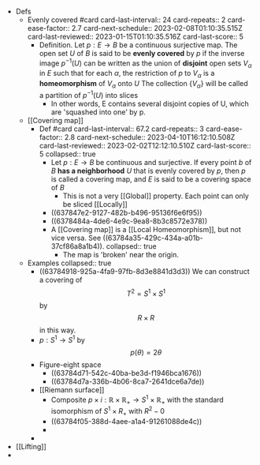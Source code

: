 - Defs
	- Evenly covered #card
	  card-last-interval:: 24
	  card-repeats:: 2
	  card-ease-factor:: 2.7
	  card-next-schedule:: 2023-02-08T01:10:35.515Z
	  card-last-reviewed:: 2023-01-15T01:10:35.516Z
	  card-last-score:: 5
		- Definition. Let $p : E \rightarrow B$ be a continuous surjective map. The open set $U$ of $B$ is said to be **evenly covered** by $p$ if the inverse image $p^{-1}(U)$ can be written as the union of **disjoint** open sets $V_\alpha$ in $E$ such that for each $\alpha$, the restriction of $p$ to $V_\alpha$ is a **homeomorphism** of $V_\alpha$ onto $U$ The collection $\left\{V_\alpha\right\}$ will be called a partition of $p^{-1}(U)$ into slices
			- In other words, E contains several disjoint copies of U, which are 'squashed into one' by p.
	- [[Covering map]]
		- Def #card
		  card-last-interval:: 67.2
		  card-repeats:: 3
		  card-ease-factor:: 2.8
		  card-next-schedule:: 2023-04-10T16:12:10.508Z
		  card-last-reviewed:: 2023-02-02T12:12:10.510Z
		  card-last-score:: 5
		  collapsed:: true
			- Let $p: E \rightarrow B$ be continuous and surjective. If every point $b$ of $B$ **has a neighborhood** $U$ that is evenly covered by $p$, then $p$ is called a covering map, and $E$ is said to be a covering space of $B$
				- This is not a very [[Global]] property. Each point can only be sliced [[Locally]]
			- ((637847e2-9127-482b-b496-95136f6e6f95))
			- ((6378484a-4de6-4e9c-9ea8-8b3c8572e378))
			- A [[Covering map]] is a [[Local Homeomorphism]], but not vice versa. See ((63784a35-429c-434a-a01b-37cf86a8a1b4)).
			  collapsed:: true
				- The map is 'broken' near the origin.
	- Examples
	  collapsed:: true
		- ((63784918-925a-4fa9-97fb-8d3e8841d3d3))
		  We can construct a covering of $$T^2=S^1\times S^1$$ by $$R\times R$$ in this way.
		- $p:S^1\to S^1$ by $$p(\theta)=2\theta$$
		- Figure-eight space
			- ((63784d71-542c-40ba-be3d-f1946bca1676))
			- ((63784d7a-336b-4b06-8ca7-2641dce6a7de))
		- [[Riemann surface]]
			- Composite $p \times i: \mathbb{R} \times \mathbb{R}_{+} \longrightarrow S^1 \times \mathbb{R}_{+}$ with the standard isomorphism of $S^1\times R_+$ with $R^2-0$
			- ((63784f05-388d-4aee-a1a4-91261088de4c))
			-
		-
- [[Lifting]]
-